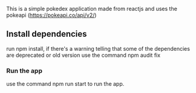 This is a simple pokedex application made from reactjs and uses the pokeapi (https://pokeapi.co/api/v2/)

## Install dependencies

run npm install, if there's a warning telling that some of the dependencies are deprecated or old version use the command 
npm audit fix

### Run the app

use the command npm run start to run the app.

